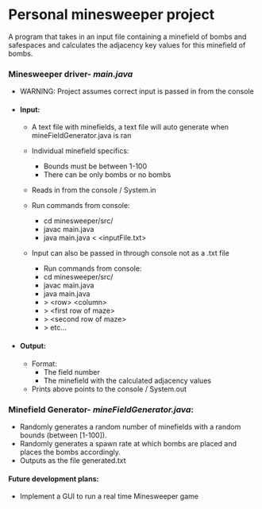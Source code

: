 # Personal minesweeper project
A program that takes in an input file containing a minefield of bombs and safespaces and calculates the adjacency key 
values for this minefield of bombs.

### Minesweeper driver- _main.java_

- WARNING: Project assumes correct input is passed in from the console
- #### Input:
  - A text file with minefields, a text file will auto generate when mineFieldGenerator.java is ran
  - Individual minefield specifics:
    - Bounds must be between 1-100
    - There can be only bombs or no bombs
  - Reads in from the console / System.in
  - Run commands from console:
    - cd minesweeper/src/ 
    - javac main.java 
    - java main.java < <inputFile.txt>

  - Input can also be passed in through console not as a .txt file
    - Run commands from console:
    - cd minesweeper/src/
    - javac main.java
    - java main.java
    - \> \<row> \<column>
    - \> \<first row of maze>
    - \> \<second row of maze>
    - \> etc...

- #### Output:
  - Format:
    - The field number
    - The minefield with the calculated adjacency values 
  - Prints above points to the console / System.out



### Minefield Generator- _mineFieldGenerator.java_:

- Randomly generates a random number of minefields with a random bounds (between [1-100]).
- Randomly generates a spawn rate at which bombs are placed and places the bombs accordingly.
- Outputs as the file generated.txt

#### Future development plans:

- Implement a GUI to run a real time Minesweeper game